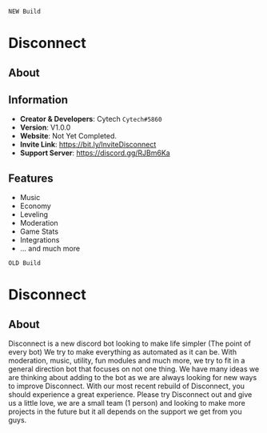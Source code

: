 `NEW Build`
# Disconnect
## About

## Information
- **Creator & Developers**: Cytech `Cytech#5860`
- **Version**: V1.0.0
- **Website**: Not Yet Completed.
- **Invite Link**: https://bit.ly/InviteDisconnect
- **Support Server**: https://discord.gg/RJBm6Ka 

## Features
- Music   
- Economy
- Leveling
- Moderation
- Game Stats
- Integrations
- ... and much more

`OLD Build`
# Disconnect
## About
Disconnect is a new discord bot looking to make life simpler (The point of every bot) We try to make everything as automated as it can be. With moderation, music, utility, fun modules and much more, we try to fit in a general direction bot that focuses on not one thing. We have many ideas we are thinking about adding to the bot as we are always looking for new ways to improve Disconnect. With our most recent rebuild of Disconnect, you should experience a great experience. Please try Disconnect out and give us a little love, we are a small team (1 person) and looking to make more projects in the future but it all depends on the support we get from you guys.
